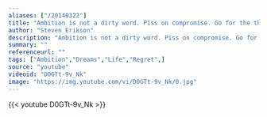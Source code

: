 ```yaml
---
aliases: ["/20140322"]
title: "Ambition is not a dirty word. Piss on compromise. Go for the throat."
author: "Steven Erikson"
description: "Ambition is not a dirty word. Piss on compromise. Go for the throat. - Steven Erikson quotes from GetInspired365.com"
summary: ""
referenceurl: ""
tags: ["Ambition","Dreams","Life","Regret",]
source: "youtube"
videoid: "D0GTt-9v_Nk"
image: "https://img.youtube.com/vi/D0GTt-9v_Nk/0.jpg"
---
```


{{< youtube D0GTt-9v_Nk >}}
